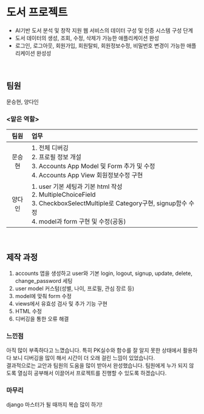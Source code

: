 # 도서 프로젝트
- AI기반 도서 분석 및 창작 지원 웹 서비스의 데이터 구성 및 인증 시스템 구성 단계
- 도서 데이터의 생성, 조회, 수정, 삭제가 가능한 애플리케이션 완성
- 로그인, 로그아웃, 회원가입, 회원탈퇴, 회원정보수정, 비밀번호 변경이 가능한 애플리케이션 완성성

<br>

## 팀원
문승현, 양다인
### <맡은 역할>

|팀원|업무|
| :---: | :--- |
| 문승현 | 1. 전체 디버깅 <br> 2. 프로필 정보 개설 <br> 3. Accounts App Model 및 Form 추가 및 수정<br> 4. Accounts App View 회원정보수정 구현|
| 양다인 | 1. user 기본 세팅과 기본 html 작성 <br> 2. MultipleChoiceField <br> 3. CheckboxSelectMultiple로 Category구현, signup함수 수정<br> 4. model과 form 구현 및 수정(공동) |

<br>

## 제작 과정
1. accounts 앱을 생성하고 user와 기본 login, logout, signup, update, delete, change_password 세팅
2. user model 커스텀(성별, 나이, 프로필, 관심 장르 등)
3. model에 맞춰 form 수정
4. views에서 유효성 검사 및 추가 기능 구현
5. HTML 수정
6. 디버깅을 통한 오류 해결


### 느낀점
아직 많이 부족하다고 느꼈습니다. 특히 PK실수와 함수를 잘 알지 못한 상태에서 활용하다 보니 디버깅을 많이 해서 시간이 더 오래 걸린 느낌이 있었습니다.<br>
결과적으로는 교안과 팀원의 도움을 많이 받아서 완성했습니다. 팀원에게 누가 되지 않도록 열심히 공부해서 이끌어서 프로젝트를 진행할 수 있도록 하겠습니다.

### 마무리
django 마스터가 될 때까지 복습 많이 하기!